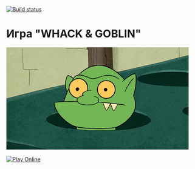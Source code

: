 [![Build status](https://ci.appveyor.com/api/projects/status/q6gwcnfx44n1q7jp?svg=true)](https://ci.appveyor.com/project/Niklles/whack-and-goblin-yarn)

# Игра "WHACK & GOBLIN"

![Демонстрация игры "Whack and Goblin"](public/pic/GracefulMiniatureBustard-small.gif)

[![Play Online](https://img.shields.io/badge/Play-Online-brightgreen?style=for-the-badge)](https://Niklles.github.io/whack-and-goblin-yarn/)
